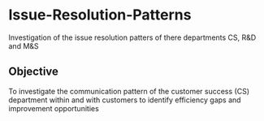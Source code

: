 # Issue-Resolution-Patterns
Investigation of the issue resolution patters of there departments CS, R&amp;D and M&amp;S

## Objective
To investigate the communication pattern of the customer success (CS) department within and with customers to identify efficiency gaps and improvement opportunities
